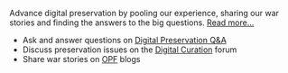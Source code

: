 Advance digital preservation by pooling our experience, sharing our war stories and finding the answers to the big questions. [Read more...](explore_main.html)

* Ask and answer questions on [Digital Preservation Q&A](http://qanda.digipres.org/)
* Discuss preservation issues on the [Digital Curation](https://groups.google.com/forum/forum/digital-curation) forum
* Share war stories on [OPF](http://openplanetsfoundation.org/) blogs
